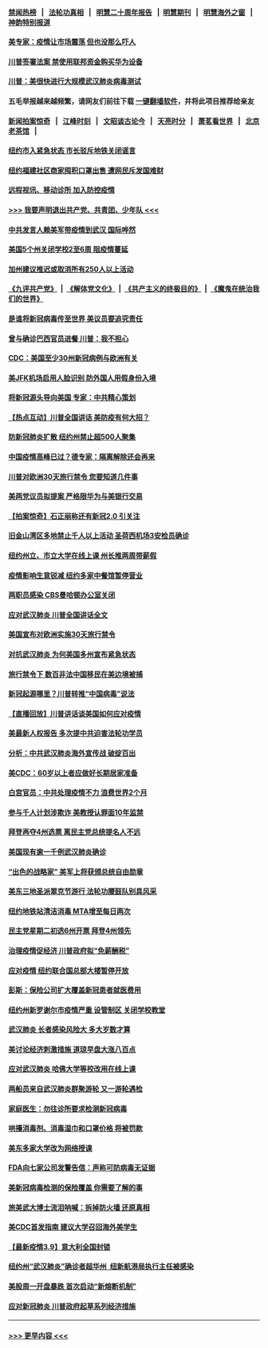 #### [禁闻热榜](热点新闻.md?=0)  &nbsp;&nbsp;|&nbsp;&nbsp; [法轮功真相](https://github.com/gfw-breaker/truth/blob/master/README.md?=0) &nbsp;&nbsp;|&nbsp;&nbsp; [明慧二十周年报告](https://github.com/gfw-breaker/mh-reports/blob/master/README.md?=0) &nbsp;&nbsp;|&nbsp;&nbsp;[明慧期刊](https://github.com/gfw-breaker/mh-qikan) &nbsp;&nbsp;|&nbsp;&nbsp; [明慧海外之窗](https://github.com/gfw-breaker/mh-news/blob/master/README.md?=0) &nbsp;&nbsp;|&nbsp;&nbsp; [神韵特别报道](https://github.com/gfw-breaker/mh-news/blob/master/shenyun.md?=0)
#### [美专家：疫情让市场震荡 但也没那么吓人](../pages/nsc412/n11938573.md?t=03140331) 
#### [川普签署法案 禁使用联邦资金购买华为设备](../pages/nsc412/n11938279.md?t=03140331) 
#### [川普：美很快进行大规模武汉肺炎病毒测试](../pages/nsc412/n11938523.md?t=03140331) 
#### 五毛举报越来越频繁，请网友们前往下载 [一键翻墙软件](https://github.com/gfw-breaker/ssr-accounts)，并将此项目推荐给亲友
#### [新闻拍案惊奇](https://github.com/gfw-breaker/banned-news/blob/master/pages/link4.md) &nbsp;&nbsp;|&nbsp;&nbsp; [江峰时刻](https://github.com/gfw-breaker/banned-news/blob/master/pages/link4.md) &nbsp;&nbsp;|&nbsp;&nbsp; [文昭谈古论今](https://github.com/gfw-breaker/banned-news/blob/master/pages/link4.md) &nbsp;&nbsp;|&nbsp;&nbsp; [天亮时分](https://github.com/gfw-breaker/banned-news/blob/master/pages/link4.md) &nbsp;&nbsp;|&nbsp;&nbsp; [萧茗看世界](https://github.com/gfw-breaker/banned-news/blob/master/pages/link4.md) &nbsp;&nbsp;|&nbsp;&nbsp; [北京老茶馆](https://github.com/gfw-breaker/banned-news/blob/master/pages/link4.md) &nbsp;&nbsp;|&nbsp;&nbsp; 
#### [纽约市入紧急状态  市长驳斥地铁关闭谣言](../pages/nsc412/n11937384.md?t=03140331) 
#### [纽约福建社区商家囤积口罩出售 遭网民斥发国难财](../pages/nsc412/n11937354.md?t=03140331) 
#### [远程视讯、移动诊所  加入防控疫情](../pages/nsc412/n11937370.md?t=03140331) 
#### [>>> 我要声明退出共产党、共青团、少年队 <<<](https://github.com/begood0513/goodnews/blob/master/quit/letter.md) 
#### [中共发言人赖美军带疫情到武汉 国际哗然](../pages/nsc412/n11936484.md?t=03140331) 
#### [美国5个州关闭学校2至6周 阻疫情蔓延](../pages/nsc412/n11937190.md?t=03140331) 
#### [加州建议推迟或取消所有250人以上活动](../pages/nsc412/n11937373.md?t=03140331) 
#### [《九评共产党》](https://github.com/begood0513/9ping.md/blob/master/README.md) &nbsp;|&nbsp; [《解体党文化》](../../../../jtdwh.md/blob/master/README.md)  &nbsp;|&nbsp; [《共产主义的终极目的》](../../../../gczydzjmd.md/blob/master/README.md) &nbsp;|&nbsp; [《魔鬼在统治我们的世界》](../../../../mgztzwmdsj.md/blob/master/README.md) 
#### [是谁将新冠病毒传至世界 美议员要追究责任](../pages/nsc412/n11936827.md?t=03140331) 
#### [曾与确诊巴西官员进餐 川普：我不担心](../pages/nsc412/n11936958.md?t=03140331) 
#### [CDC：美国至少30州新冠病例与欧洲有关](../pages/nsc412/n11936623.md?t=03140331) 
#### [美JFK机场启用人脸识别 防外国人用假身份入境](../pages/nsc412/n11936511.md?t=03140331) 
#### [将新冠源头导向美国 专家：中共精心策划](../pages/nsc412/n11936432.md?t=03140331) 
#### [【热点互动】川普全国讲话 美防疫有何大招？](../pages/nsc412/n11936288.md?t=03140331) 
#### [防新冠肺炎扩散 纽约州禁止超500人聚集](../pages/nsc412/n11936400.md?t=03140331) 
#### [中国疫情高峰已过？德专家：隔离解除还会再来](../pages/nsc412/n11935994.md?t=03140331) 
#### [川普对欧洲30天旅行禁令 您要知道几件事](../pages/nsc412/n11935870.md?t=03140331) 
#### [美两党议员拟提案 严格限华为与美银行交易](../pages/nsc412/n11935733.md?t=03140331) 
#### [【拍案惊奇】石正丽称还有新冠2.0 引关注](../pages/nsc412/n11934119.md?t=03140331) 
#### [旧金山湾区多地禁止千人以上活动  圣荷西机场3安检员确诊](../pages/nsc412/n11934646.md?t=03140331) 
#### [纽约州立、市立大学在线上课 州长推两周带薪假](../pages/nsc412/n11934353.md?t=03140331) 
#### [疫情影响生意锐减  纽约多家中餐馆暂停营业](../pages/nsc412/n11934327.md?t=03140331) 
#### [两职员感染  CBS曼哈顿办公室关闭](../pages/nsc412/n11934324.md?t=03140331) 
#### [应对武汉肺炎 川普全国讲话全文](../pages/nsc412/n11934150.md?t=03140331) 
#### [美国宣布对欧洲实施30天旅行禁令](../pages/nsc412/n11933815.md?t=03140331) 
#### [对抗武汉肺炎 为何美国多州宣布紧急状态](../pages/nsc412/n11933167.md?t=03140331) 
#### [旅行禁令下 数百非法中国移民在美边境被捕](../pages/nsc412/n11933581.md?t=03140331) 
#### [新冠起源哪里？川普转推“中国病毒”说法](../pages/nsc412/n11933596.md?t=03140331) 
#### [【直播回放】川普讲话谈美国如何应对疫情](../pages/nsc412/n11933533.md?t=03140331) 
#### [美最新人权报告 多次提中共迫害法轮功学员](../pages/nsc412/n11933487.md?t=03140331) 
#### [分析：中共武汉肺炎海外宣传战 破绽百出](../pages/nsc412/n11933338.md?t=03140331) 
#### [美CDC：60岁以上者应做好长期居家准备](../pages/nsc412/n11933128.md?t=03140331) 
#### [白宫官员：中共处理疫情不力 浪费世界2个月](../pages/nsc412/n11932744.md?t=03140331) 
#### [参与千人计划涉欺诈 美教授认罪面10年监禁](../pages/nsc412/n11932927.md?t=03140331) 
#### [拜登再夺4州选票 离民主党总统提名人不远](../pages/nsc412/n11932668.md?t=03140331) 
#### [美国现有逾一千例武汉肺炎确诊](../pages/nsc412/n11932451.md?t=03140331) 
#### [“出色的战略家” 美军上将获颁总统自由勋章](../pages/nsc412/n11932193.md?t=03140331) 
#### [美东三地圣派翠克节游行  法轮功腰鼓队别具风采](../pages/nsc412/n11931646.md?t=03140331) 
#### [纽约地铁站清洁消毒  MTA增至每日两次](../pages/nsc412/n11931570.md?t=03140331) 
#### [民主党星期二初选6州开票 拜登4州领先](../pages/nsc412/n11931114.md?t=03140331) 
#### [治理疫情促经济 川普政府拟“免薪酬税”](../pages/nsc412/n11931088.md?t=03140331) 
#### [应对疫情 纽约联合国总部大楼暂停开放](../pages/nsc412/n11930658.md?t=03140331) 
#### [彭斯：保险公司扩大覆盖新冠患者就医费用](../pages/nsc412/n11930726.md?t=03140331) 
#### [纽约州新罗谢尔市疫情严重  设管制区 关闭学校教堂](../pages/nsc412/n11930740.md?t=03140331) 
#### [武汉肺炎 长者感染风险大 多大岁数才算](../pages/nsc412/n11930449.md?t=03140331) 
#### [美讨论经济刺激措施 道琼早盘大涨八百点](../pages/nsc412/n11930191.md?t=03140331) 
#### [应对武汉肺炎 哈佛大学等校改用在线上课](../pages/nsc412/n11930193.md?t=03140331) 
#### [两船员来自武汉肺炎群聚游轮 又一游轮遇检](../pages/nsc412/n11929594.md?t=03140331) 
#### [家庭医生：勿往诊所要求检测新冠病毒](../pages/nsc412/n11928883.md?t=03140331) 
#### [哄擡消毒剂、消毒湿巾和口罩价格  将被罚款](../pages/nsc412/n11928907.md?t=03140331) 
#### [美东多家大学改为网络授课](../pages/nsc412/n11928896.md?t=03140331) 
#### [FDA向七家公司发警告信：声称可防病毒无证据](../pages/nsc412/n11928912.md?t=03140331) 
#### [美新冠病毒检测的保险覆盖 你需要了解的事](../pages/nsc412/n11928755.md?t=03140331) 
#### [旅美武大博士流泪呐喊：拆掉防火墙 还原真相](../pages/nsc412/n11928097.md?t=03140331) 
#### [美CDC首发指南 建议大学召回海外美学生](../pages/nsc412/n11928060.md?t=03140331) 
#### [【最新疫情3.9】意大利全国封锁](../pages/nsc412/n11925735.md?t=03140331) 
#### [纽约州“武汉肺炎”确诊者超华州  纽新航港局执行主任被感染](../pages/nsc412/n11927714.md?t=03140331) 
#### [美股周一开盘暴跌 首次启动“新熔断机制”](../pages/nsc412/n11927447.md?t=03140331) 
#### [应对新冠肺炎 川普政府起草系列经济措施](../pages/nsc412/n11927327.md?t=03140331) 

----
#### [ >>> 更早内容 <<< ](../indexes/nsc412-earlier.md)

